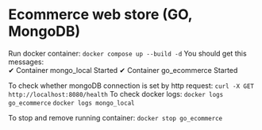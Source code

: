 # Ecommerce web store (GO, MongoDB)

Run docker container: ```docker compose up --build -d```
You should get this messages:  
✔ Container mongo_local     Started
✔ Container go_ecommerce   Started  

To check whether mongoDB connection is set by http request: ```curl -X GET http://localhost:8080/health```
To check docker logs: 
```docker logs go_ecommerce```
```docker logs mongo_local```


To stop and remove running container: ```docker stop go_ecommerce```